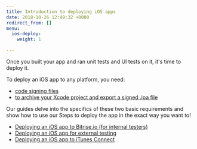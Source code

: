 ```yaml
---
title: Introduction to deploying iOS apps
date: 2018-10-26 12:49:32 +0000
redirect_from: []
menu:
  ios-deploy:
    weight: 1

---
```

Once you built your app and ran unit tests and UI tests on it, it's time to deploy it. 

To deploy an iOS app to any platform, you need:

* [code signing files](/code-signing/ios-code-signing/code-signing/)
* [to archive your Xcode project and export a signed .ipa file](/code-signing/ios-code-signing/create-signed-ipa-for-xcode/)

Our guides delve into the specifics of these two basic requirements and show how to use our Steps to deploy the app in the exact way you want to!

* [Deploying an iOS app to Bitrise.io (for internal testers)](/deploy/ios-deploy/deploying-an-ios-app/#deploying-an-ios-app-to-bitriseio)
* [Deploying an iOS app for external testing](/deploy/ios-deploy/deploying-an-ios-app/#deploying-an-ios-app-for-external-testers-without-testflight)
* [Deploying an iOS app to iTunes Connect](/deploy/ios-deploy/deploying-an-ios-app/#deploying-an-ios-app-to-itunes-connect)